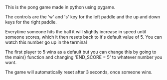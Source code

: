 This is the pong game made in python using pygame.

The controls are the 'w' and 's' key for the left paddle and the up and down keys for the right paddle.

Everytime someone hits the ball it will slightly increase in speed until someone scores, which it then resets back to it's default value of 5. You can watch this number go up in the terminal

The first player to 5 wins as a default but you can change this by going to the main() function and changing 'END_SCORE = 5' to whatever number you want.

The game will automatically reset after 3 seconds, once someone wins.
